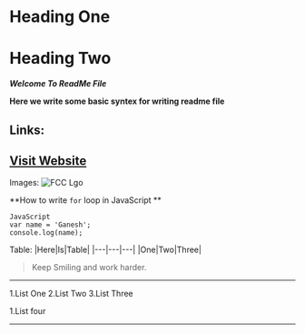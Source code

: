 # Heading One
# Heading Two

_**Welcome To ReadMe File**_

**Here we write some basic syntex for writing readme file**

Links:
---
[Visit Website](https://www.freecodecamp.org "FCC")
---

Images:
![FCC Lgo](https://res.cloudinary.com/practicaldev/image/fetch/s--MYZ584sb--/c_limit%2Cf_auto%2Cfl_progressive%2Cq_auto%2Cw_880/https://secure.meetupstatic.com/photos/event/4/c/b/b/600_468259643.jpeg "FCC")


**How to write `for` loop in JavaScript **
~~~
JavaScript
var name = 'Ganesh';
console.log(name);
~~~

Table:
|Here|Is|Table|
|---|---|---|
|One|Two|Three| 

> Keep Smiling and work harder.

---
1.List One
2.List Two
3.List Three

   1.List four
***